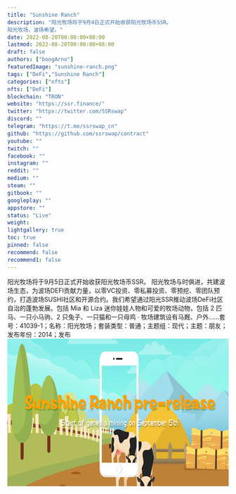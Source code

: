```yaml
---
title: "Sunshine Ranch"
description: "阳光牧场将于9月4日正式开始收获阳光牧场币SSR。
阳光牧场，波场希望。"
date: 2022-08-20T00:00:00+08:00
lastmod: 2022-08-20T00:00:00+08:00
draft: false
authors: ["boogArno"]
featuredImage: "sunshine-ranch.png"
tags: ["DeFi","Sunshine Ranch"]
categories: ["nfts"]
nfts: ["DeFi"]
blockchain: "TRON"
website: "https://ssr.finance/"
twitter: "https://twitter.com/SSRswap"
discord: ""
telegram: "https://t.me/ssrswap_cn"
github: "https://github.com/ssrswap/contract"
youtube: ""
twitch: ""
facebook: ""
instagram: ""
reddit: ""
medium: ""
steam: ""
gitbook: ""
googleplay: ""
appstore: ""
status: "Live"
weight: 
lightgallery: true
toc: true
pinned: false
recommend: false
recommend1: false
---
```

阳光牧场将于9月5日正式开始收获阳光牧场币SSR。
阳光牧场与时俱进，共建波场生态，为波场DEFI贡献力量，以零VC投资、零私募投资、零预挖、零团队预约，打造波场SUSHI社区和开源合约。我们希望通过阳光SSR推动波场DeFi社区自治的蓬勃发展。包括 Mia 和 Liza 迷你娃娃人物和可爱的牧场动物，包括 2 匹马、一只小马驹、2 只兔子、一只猫和一只母鸡 · 牧场建筑设有马厩、户外......套号：41039-1；名称：阳光牧场；套装类型：普通；主题组：现代；主题：朋友；发布年份：2014；发布![sunshineranch-dapp-defi-tron-image1_32a5436d5ad505d6901af8d439a8e0ae](sunshineranch-dapp-defi-tron-image1_32a5436d5ad505d6901af8d439a8e0ae.png)